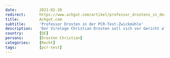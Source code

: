 ```yaml
---
date:          2021-02-20
redirect:      https://www.achgut.com/artikel/professor_drostens_in_der_pcr_test_zwickmuehle
title:         Achgut.com
subtitle:      'Professor Drosten in der PCR-Test-Zwickmühle'
description:   'Der Virologe Christian Drosten soll sich vor Gericht als Sachverständiger zur Geeignetheit von Corona-Tests äußern. Das bringt ihn in eine verzwickte Lage. Es ist nämlich ein Unterschied, ob man sich relativ unverbindlich als Regierungsberater äußert oder als öffentlich bestellter Sachverständiger vor Gericht.'
country:       [DE]
persons:       [Drosten Christian]
categories:    [Recht]
tags:          [pcr-test]
---
```

